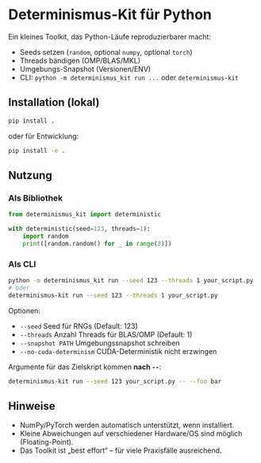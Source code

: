 # Determinismus-Kit für Python

Ein kleines Toolkit, das Python-Läufe reproduzierbarer macht:
- Seeds setzen (`random`, optional `numpy`, optional `torch`)
- Threads bändigen (OMP/BLAS/MKL)
- Umgebungs-Snapshot (Versionen/ENV)
- CLI: `python -m determinismus_kit run ...` oder `determinismus-kit`

## Installation (lokal)
```bash
pip install .
```
oder für Entwicklung:
```bash
pip install -e .
```

## Nutzung
### Als Bibliothek
```python
from determinismus_kit import deterministic

with deterministic(seed=123, threads=1):
    import random
    print([random.random() for _ in range(3)])
```

### Als CLI
```bash
python -m determinismus_kit run --seed 123 --threads 1 your_script.py
# oder
determinismus-kit run --seed 123 --threads 1 your_script.py
```

Optionen:
- `--seed` Seed für RNGs (Default: 123)
- `--threads` Anzahl Threads für BLAS/OMP (Default: 1)
- `--snapshot PATH` Umgebungssnapshot schreiben
- `--no-cuda-determinism` CUDA-Deterministik nicht erzwingen

Argumente für das Zielskript kommen **nach `--`**:
```bash
determinismus-kit run --seed 123 your_script.py -- --foo bar
```

## Hinweise
- NumPy/PyTorch werden automatisch unterstützt, wenn installiert.
- Kleine Abweichungen auf verschiedener Hardware/OS sind möglich (Floating-Point).
- Das Toolkit ist „best effort“ – für viele Praxisfälle ausreichend.
